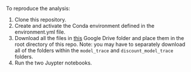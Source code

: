 To reproduce the analysis:

1. Clone this repository.
2. Create and activate the Conda environment defined in the environment.yml file.
3. Download all the files in [this](https://drive.google.com/drive/u/1/folders/1tclwp-vk6JNYNa6mtodfMLrRD1dUDe4u) Google Drive folder and place them in the root directory of this repo. Note: you may have to separately download all of the folders within the `model_trace` and `discount_model_trace` folders.
4. Run the two Juypter notebooks.
